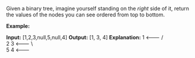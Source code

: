 
Given a binary tree, imagine yourself standing on the  _right_  side of it, return the values of the nodes you can see ordered from top to bottom.

**Example:**

**Input:** [1,2,3,null,5,null,4]
**Output:** [1, 3, 4]
**Explanation:** 
   1            <---
 /   \
2     3         <---
 \     \
  5     4       <---